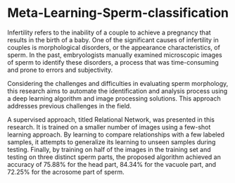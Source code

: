 # Meta-Learning-Sperm-classification
Infertility refers to the inability of a couple to achieve a pregnancy that results in the birth of a baby. One of the significant causes of infertility in couples is morphological disorders, or the appearance characteristics, of sperm. In the past, embryologists manually examined microscopic images of sperm to identify these disorders, a process that was time-consuming and prone to errors and subjectivity.<br>

Considering the challenges and difficulties in evaluating sperm morphology, this research aims to automate the identification and analysis process using a deep learning algorithm and image processing solutions. This approach addresses previous challenges in the field.<br>

A supervised approach, titled Relational Network, was presented in this research. It is trained on a smaller number of images using a few-shot learning approach. By learning to compare relationships with a few labeled samples, it attempts to generalize its learning to unseen samples during testing. Finally, by training on half of the images in the training set and testing on three distinct sperm parts, the proposed algorithm achieved an accuracy of 75.88% for the head part, 84.34% for the vacuole part, and 72.25% for the acrosome part of sperm.

